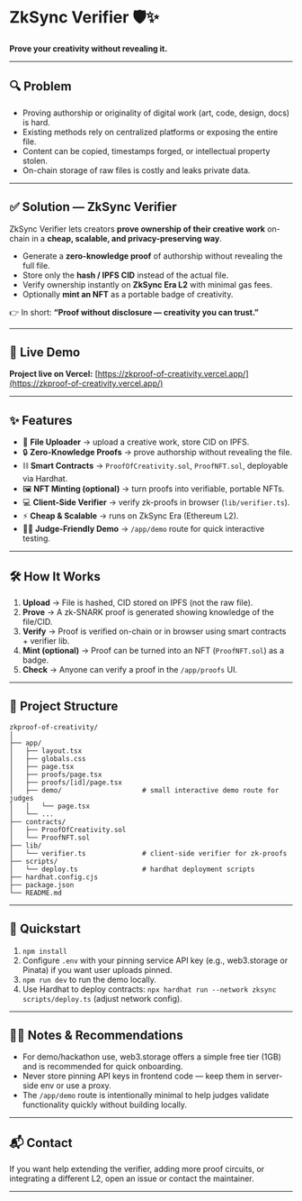 # ZkSync Verifier 🛡️✨

**Prove your creativity without revealing it.**

---

## 🔍 Problem

* Proving authorship or originality of digital work (art, code, design, docs) is hard.
* Existing methods rely on centralized platforms or exposing the entire file.
* Content can be copied, timestamps forged, or intellectual property stolen.
* On-chain storage of raw files is costly and leaks private data.

---

## ✅ Solution — ZkSync Verifier

ZkSync Verifier lets creators **prove ownership of their creative work** on-chain in a **cheap, scalable, and privacy-preserving way**.

* Generate a **zero-knowledge proof** of authorship without revealing the full file.
* Store only the **hash / IPFS CID** instead of the actual file.
* Verify ownership instantly on **ZkSync Era L2** with minimal gas fees.
* Optionally **mint an NFT** as a portable badge of creativity.

👉 In short: **“Proof without disclosure — creativity you can trust.”**

---

## 🔗 Live Demo

**Project live on Vercel:** [https://zkproof-of-creativity.vercel.app/](https://zkproof-of-creativity.vercel.app/)

---

## ✨ Features

* 📂 **File Uploader** → upload a creative work, store CID on IPFS.
* 🔒 **Zero-Knowledge Proofs** → prove authorship without revealing the file.
* ⛓️ **Smart Contracts** → `ProofOfCreativity.sol`, `ProofNFT.sol`, deployable via Hardhat.
* 🖼️ **NFT Minting (optional)** → turn proofs into verifiable, portable NFTs.
* 💻 **Client-Side Verifier** → verify zk-proofs in browser (`lib/verifier.ts`).
* ⚡ **Cheap & Scalable** → runs on ZkSync Era (Ethereum L2).
* 🧑‍⚖️ **Judge-Friendly Demo** → `/app/demo` route for quick interactive testing.

---

## 🛠️ How It Works

1. **Upload** → File is hashed, CID stored on IPFS (not the raw file).
2. **Prove** → A zk-SNARK proof is generated showing knowledge of the file/CID.
3. **Verify** → Proof is verified on-chain or in browser using smart contracts + verifier lib.
4. **Mint (optional)** → Proof can be turned into an NFT (`ProofNFT.sol`) as a badge.
5. **Check** → Anyone can verify a proof in the `/app/proofs` UI.

---

## 📂 Project Structure

```
zkproof-of-creativity/
│
├── app/
│   ├── layout.tsx
│   ├── globals.css
│   ├── page.tsx
│   ├── proofs/page.tsx
│   ├── proofs/[id]/page.tsx
│   ├── demo/                    # small interactive demo route for judges
│   │   └── page.tsx
│   └── ...
├── contracts/
│   ├── ProofOfCreativity.sol
│   └── ProofNFT.sol
├── lib/
│   └── verifier.ts              # client-side verifier for zk-proofs
├── scripts/
│   └── deploy.ts                # hardhat deployment scripts
├── hardhat.config.cjs
├── package.json
└── README.md
```

---

## 🚀 Quickstart

1. `npm install`
2. Configure `.env` with your pinning service API key (e.g., web3.storage or Pinata) if you want user uploads pinned.
3. `npm run dev` to run the demo locally.
4. Use Hardhat to deploy contracts: `npx hardhat run --network zksync scripts/deploy.ts` (adjust network config).

---

## 🙋‍♀️ Notes & Recommendations

* For demo/hackathon use, web3.storage offers a simple free tier (1GB) and is recommended for quick onboarding.
* Never store pinning API keys in frontend code — keep them in server-side env or use a proxy.
* The `/app/demo` route is intentionally minimal to help judges validate functionality quickly without building locally.

---

## 📬 Contact

If you want help extending the verifier, adding more proof circuits, or integrating a different L2, open an issue or contact the maintainer.

---
